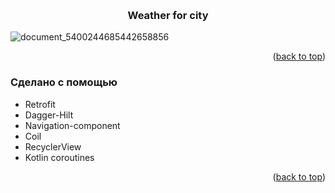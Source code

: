 <!-- Improved compatibility of back to top link: See: https://github.com/othneildrew/Best-README-Template/pull/73 -->
<a name="readme-top"></a>


<br />
<div align="center">

  <h3 align="center">Weather for city</h3>

</div>



<!-- ABOUT THE PROJECT -->

![document_5400244685442658856](https://github.com/VladMikh95/weather-for-city/assets/51461063/cc4a6b40-8c75-4417-bd33-c1c3313a5e65)

<p align="right">(<a href="#readme-top">back to top</a>)</p>



### Сделано с помощью



* Retrofit
* Dagger-Hilt
* Navigation-component
* Coil
* RecyclerView
* Kotlin coroutines

<p align="right">(<a href="#readme-top">back to top</a>)</p>
